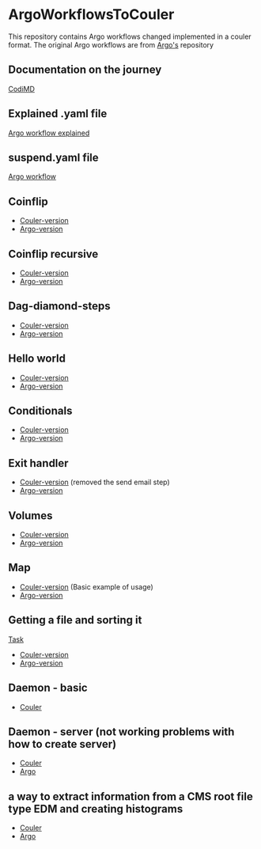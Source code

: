 # ArgoWorkflowsToCouler
This repository contains Argo workflows changed implemented in a couler format.
The original Argo workflows are from [Argo's](https://github.com/argoproj/argo-workflows/tree/master/examples) repository

## Documentation on the journey
[CodiMD](https://codimd.web.cern.ch/UCT5cM_yTsWqM79VLiGnbw?view)

## Explained .yaml file
[Argo workflow explained](https://github.com/nooraangelva/ArgoWorkflowsToCouler/blob/main/coinflip.yaml)

## suspend.yaml file
[Argo workflow](https://github.com/nooraangelva/ArgoWorkflowsToCouler/blob/main/suspend.yaml)

## Coinflip
- [Couler-version](https://github.com/nooraangelva/ArgoWorkflowsToCouler/blob/main/coinflip.py)
- [Argo-version](https://github.com/argoproj/argo-workflows/blob/master/examples/coinflip.yaml)

## Coinflip recursive
- [Couler-version](https://github.com/nooraangelva/ArgoWorkflowsToCouler/blob/main/coinflip-recursive.py)
- [Argo-version](https://github.com/argoproj/argo-workflows/blob/master/examples/coinflip-recursive.yaml)

## Dag-diamond-steps
- [Couler-version](https://github.com/nooraangelva/ArgoWorkflowsToCouler/blob/main/dag-diamond-steps.py)
- [Argo-version](https://github.com/argoproj/argo-workflows/blob/master/examples/dag-diamond-steps.yaml)

## Hello world
- [Couler-version](https://github.com/nooraangelva/ArgoWorkflowsToCouler/blob/main/helloworld.py)
- [Argo-version](https://github.com/argoproj/argo-workflows/blob/master/examples/hello-world.yaml)

## Conditionals
- [Couler-version](https://github.com/nooraangelva/ArgoWorkflowsToCouler/blob/main/conditionals.py)
- [Argo-version](https://github.com/argoproj/argo-workflows/blob/master/examples/conditionals.yaml)

## Exit handler
- [Couler-version](https://github.com/nooraangelva/ArgoWorkflowsToCouler/blob/main/exit_handler_test.py) (removed the send email step)
- [Argo-version](https://github.com/argoproj/argo-workflows/blob/master/examples/exit-handlers.yaml)

## Volumes
- [Couler-version](https://github.com/nooraangelva/ArgoWorkflowsToCouler/blob/main/volumes.py)
- [Argo-version](https://github.com/argoproj/argo-workflows/blob/master/examples/volumes-pvc.yaml)

## Map
- [Couler-version](https://github.com/nooraangelva/ArgoWorkflowsToCouler/blob/main/map.py) (Basic example of usage)
- [Argo-version](https://github.com/argoproj/argo-workflows/blob/master/examples/dag-diamond-steps.yaml)

## Getting a file and sorting it
[Task](https://github.com/cms-dpoa/cms-dpoa-getting-started/issues/78)
- [Couler-version](https://github.com/nooraangelva/ArgoWorkflowsToCouler/blob/main/file_retrieve.py)
- [Argo-version](https://github.com/nooraangelva/ArgoWorkflowsToCouler/blob/main/file_retrieve.yaml)

## Daemon - basic
- [Couler](https://github.com/nooraangelva/ArgoWorkflowsToCouler/blob/main/daemon_basic.py)

## Daemon - server (not working problems with how to create server)
- [Couler](https://github.com/nooraangelva/ArgoWorkflowsToCouler/blob/main/daemon.py)
- [Argo](https://github.com/argoproj/argo-workflows/blob/4e450e250168e6b4d51a126b784e90b11a0162bc/examples/daemon-nginx.yaml)

## a way to extract information from a CMS root file type EDM and creating histograms
- [Couler](https://github.com/nooraangelva/ArgoWorkflowsToCouler/blob/main/histogram.py)
- [Argo](https://github.com/argoproj/argo-workflows/blob/4e450e250168e6b4d51a126b784e90b11a0162bc/examples/histogram.yaml)
